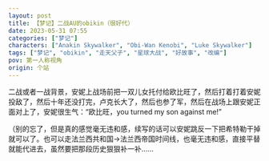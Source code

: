 ```yaml
---
layout: post
title: 【梦记】二战AU的obikin（很好代）
date: 2023-05-31 07:55
categories: ["梦记"]
characters: ["Anakin Skywalker", "Obi-Wan Kenobi", "Luke Skywalker"]
tags: ["梦记", "obikin", "走天父子", "星球大战", "好故事", "改编"]
pov: 第一人称视角
origin: 个站
---
```


二战或者一战背景，安妮上战场前把一双儿女托付给欧比旺了，然后打着打着安妮投敌了，然后十年还没打完，卢克长大了，然后也参了军，然后在战场上跟安妮正面对上了，安妮很生气：“欧比旺，you turned my son against me!”

（别的忘了，但是真的感觉毫无违和感，续写的话可以安妮跳反一下把希特勒干掉就可以了。也可以走法兰西共和国→法兰西帝国时间线，也毫无违和感，直接平替就能代进去，虽然要把那段历史狠狠补一补……
